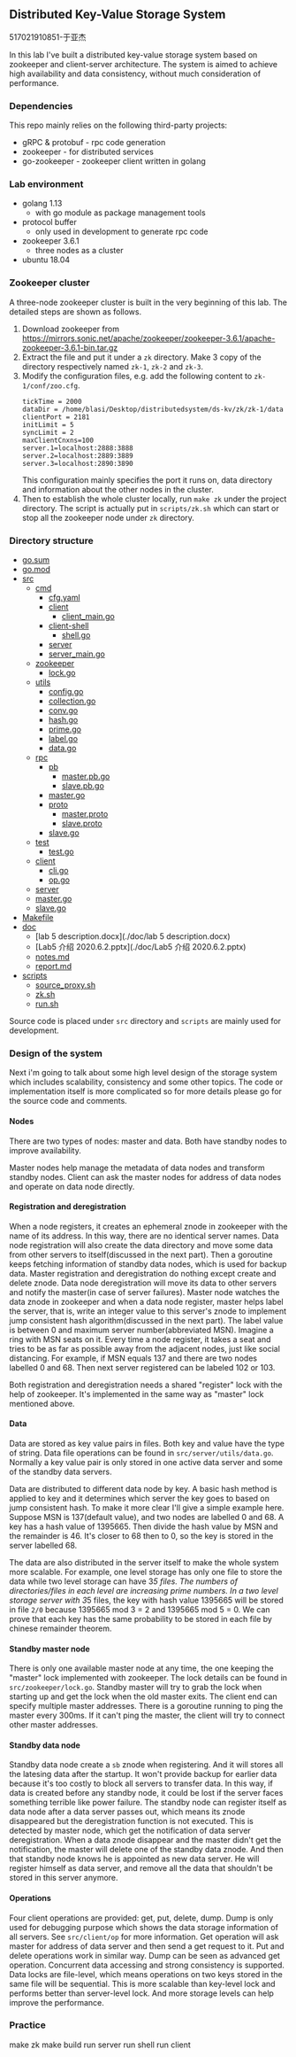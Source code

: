 ## Distributed Key-Value Storage System
517021910851-于亚杰

In this lab I've built a distributed key-value storage system based on zookeeper and client-server architecture. The system is aimed to achieve high availability and data consistency, without much consideration of performance.

### Dependencies
This repo mainly relies on the following third-party projects:
+ gRPC & protobuf - rpc code generation
+ zookeeper - for distributed services
+ go-zookeeper - zookeeper client written in golang

### Lab environment
+ golang 1.13
    + with go module as package management tools
+ protocol buffer
    + only used in development to generate rpc code
+ zookeeper 3.6.1
    + three nodes as a cluster
+ ubuntu 18.04

### Zookeeper cluster
A three-node zookeeper cluster is built in the very beginning of this lab. The detailed steps are shown as follows.
1. Download zookeeper from https://mirrors.sonic.net/apache/zookeeper/zookeeper-3.6.1/apache-zookeeper-3.6.1-bin.tar.gz
2. Extract the file and put it under a `zk` directory. Make 3 copy of the directory respectively named `zk-1`, `zk-2` and `zk-3`.
3. Modify the configuration files, e.g. add the following content to `zk-1/conf/zoo.cfg`. 
    ```
    tickTime = 2000
    dataDir = /home/blasi/Desktop/distributedsystem/ds-kv/zk/zk-1/data
    clientPort = 2181
    initLimit = 5
    syncLimit = 2
    maxClientCnxns=100
    server.1=localhost:2888:3888
    server.2=localhost:2889:3889
    server.3=localhost:2890:3890
    ```
    This configuration mainly specifies the port it runs on, data directory and information about the other nodes in the cluster.
4. Then to establish the whole cluster locally, run `make zk` under the project directory. The script is actually put in `scripts/zk.sh` which can start or stop all the zookeeper node under `zk` directory.

### Directory structure
 * [go.sum](./go.sum) 
 * [go.mod](./go.mod)
 * [src](./src)
   * [cmd](./src/cmd)
     * [cfg.yaml](./src/cmd/cfg.yaml)
     * [client](./src/cmd/client)
       * [client_main.go](./src/cmd/client/client_main.go)
     * [client-shell](./src/cmd/client-shell)
       * [shell.go](./src/cmd/client-shell/shell.go)
     * [server](./src/cmd/server)
     * [server_main.go](./src/cmd/server/server_main.go)
   * [zookeeper](./src/zookeeper)
     * [lock.go](./src/zookeeper/lock.go)
   * [utils](./src/utils)
     * [config.go](./src/utils/config.go)
     * [collection.go](./src/utils/collection.go)
     * [conv.go](./src/utils/conv.go)
     * [hash.go](./src/utils/hash.go)
     * [prime.go](./src/utils/prime.go)
     * [label.go](./src/utils/label.go)
     * [data.go](./src/utils/data.go)
   * [rpc](./src/rpc)
     * [pb](./src/rpc/pb)
       * [master.pb.go](./src/rpc/pb/master.pb.go)
       * [slave.pb.go](./src/rpc/pb/slave.pb.go)
     * [master.go](./src/rpc/master.go)
     * [proto](./src/rpc/proto)
       * [master.proto](./src/rpc/proto/master.proto)
       * [slave.proto](./src/rpc/proto/slave.proto)
     * [slave.go](./src/rpc/slave.go)
   * [test](./src/test)
     * [test.go](./src/test/test.go)
   * [client](./src/client)
     * [cli.go](./src/client/cli.go)
     * [op.go](./src/client/op.go)
   * [server](./src/server)
   * [master.go](./src/server/master.go)
   * [slave.go](./src/server/slave.go)
 * [Makefile](./Makefile)
 * [doc](./doc)
   * [lab 5 description.docx](./doc/lab 5 description.docx)
   * [Lab5 介绍 2020.6.2.pptx](./doc/Lab5 介绍 2020.6.2.pptx)
   * [notes.md](./doc/notes.md)
   * [report.md](./doc/report.md)
 * [scripts](./scripts)
     * [source_proxy.sh](./scripts/source_proxy.sh)
     * [zk.sh](./scripts/zk.sh)
     * [run.sh](./scripts/run.sh)

Source code is placed under `src` directory and `scripts` are mainly used for development.
### Design of the system
Next i'm going to talk about some high level design of the storage system which includes scalability, consistency and some other topics.
The code or implementation itself is more complicated so for more details please go for the source code and comments.
#### Nodes
There are two types of nodes: master and data. Both have standby nodes to improve availability.
 
Master nodes help manage the metadata of data nodes and transform standby nodes. Client can ask the master nodes for address of data nodes and operate on data node directly. 

#### Registration and deregistration
When a node registers, it creates an ephemeral znode in zookeeper with the name of its address. 
In this way, there are no identical server names. Data node registration will also create the data directory and move some data from other servers to itself(discussed in the next part).
Then a goroutine keeps fetching information of standby data nodes, which is used for backup data. Master registration and deregistration do nothing except create and delete znode.
Data node deregistration will move its data to other servers and notify the master(in case of server failures).
Master node watches the data znode in zookeeper and when a data node register, master helps label the server, that is, write an integer value to this server's znode to implement jump consistent hash algorithm(discussed in the next part).
The label value is between 0 and maximum server number(abbreviated MSN). Imagine a ring with MSN seats on it. Every time a node register, it takes a seat and tries to be as far as possible away from the adjacent nodes, just like social distancing.
For example, if MSN equals 137 and there are two nodes labelled 0 and 68. Then next server registered can be labeled 102 or 103.

Both registration and deregistration needs a shared "register" lock with the help of zookeeper. It's implemented in the same way as "master" lock mentioned above.
#### Data
Data are stored as key value pairs in files. Both key and value have the type of string. Data file operations can be found in `src/server/utils/data.go`.
Normally a key value pair is only stored in one active data server and some of the standby data servers. 

Data are distributed to different data node by key. A basic hash method is applied to key and it determines which server the key goes to based on jump consistent hash. 
To make it more clear I'll give a simple example here. Suppose MSN is 137(default value), and two nodes are labelled 0 and 68. 
A key has a hash value of 1395665. Then divide the hash value by MSN and the remainder is 46. It's closer to 68 then to 0, so the key is stored in the server labelled 68.

The data are also distributed in the server itself to make the whole system more scalable. For example, one level storage has only one file to store the data while two level storage can have 3*5 files.
The numbers of directories/files in each level are increasing prime numbers. In a two level storage server with 3*5 files, the key with hash value 1395665 will be stored in file `2/0` because 1395665 mod 3 = 2 and 1395665 mod 5 = 0.
We can prove that each key has the same probability to be stored in each file by chinese remainder theorem.
#### Standby master node
There is only one available master node at any time, the one keeping the "master" lock implemented with zookeeper. 
The lock details can be found in `src/zookeeper/lock.go`. 
Standby master will try to grab the lock when starting up and get the lock when the old master exits.
The client end can specify multiple master addresses. There is a goroutine running to ping the master every 300ms. 
If it can't ping the master, the client will try to connect other master addresses. 
#### Standby data node
Standby data node create a `sb` znode when registering. And it will stores all the latesing data after the startup. It won't provide backup for earlier data because it's too costly to block all servers to transfer data.
In this way, if data is created before any standby node, it could be lost if the server faces something terrible like power failure. The standby node can register itself as data node after a data server passes out, which means its znode disappeared but the deregistration function is not executed.
This is detected by master node, which get the notification of data server deregistration. When a data znode disappear and the master didn't get the notification, the master will delete one of the standby data znode. And then that standby node knows he is appointed as new data server.
He will register himself as data server, and remove all the data that shouldn't be stored in this server anymore.
#### Operations
Four client operations are provided: get, put, delete, dump. Dump is only used for debugging purpose which shows the data storage information of all servers.
See `src/client/op` for more information. Get operation will ask master for address of data server and then send a get request to it.
Put and delete operations work in similar way. Dump can be seen as advanced get operation.
Concurrent data accessing and strong consistency is supported. Data locks are file-level, which means operations on two keys stored in the same file will be sequential.
This is more scalable than key-level lock and performs better than server-level lock. And more storage levels can help improve the performance.

### Practice
make zk
make build
run server
run shell
run client